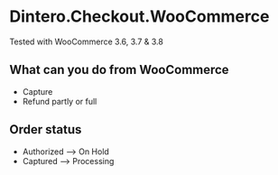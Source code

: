 # Dintero.Checkout.WooCommerce

Tested with WooCommerce 3.6, 3.7 & 3.8

## What can you do from WooCommerce

- Capture
- Refund partly or full 


## Order status

- Authorized --> On Hold
- Captured --> Processing

